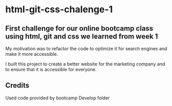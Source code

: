 # html-git-css-chalenge-1

## First challenge for our online bootcamp class using html, git and css we learned from week 1

My motivation was to refactor the code to optimize it for search engines and make it more accessible.

I built this project to create a better website for the marketing company and to ensure that it is accessible for everyone. 

## Credits

Used code provided by bootcamp Develop folder
